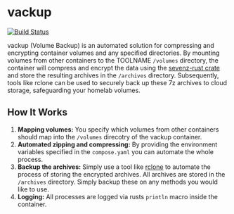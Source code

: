 # vackup

[![Build Status](https://img.shields.io/badge/build-unkown-red)](https://github.com/domnru/cnitch)

vackup (Volume Backup)  is an automated solution for compressing and encrypting container volumes and any specified directories. By mounting volumes from other containers to the TOOLNAME `/volumes` directory, the container will compress and encrypt the data using the [sevenz-rust crate]("https://crates.io/crates/sevenz-rust") and store the resulting archives in the `/archives` directory. Subsequently, tools like rclone can be used to securely back up these 7z archives to cloud storage, safeguarding your homelab volumes.


## How It Works

1. **Mapping volumes:** You specify which volumes from other containers should map into the `/volumes` direcotry of the vackup container.
2. **Automated zipping and compressing:** By providing the environment variables specified in the `compose.yaml` you can automate the whole process.
3. **Backup the archives:** Simply use a tool like [rclone]("https://rclone.org/") to automate the process of storing the encrypted archives. All archives are stored in the `/archives` directory. Simply backup these on any methods you would like to use.
4. **Logging:** All processes are logged via rusts `println` macro inside the container.
